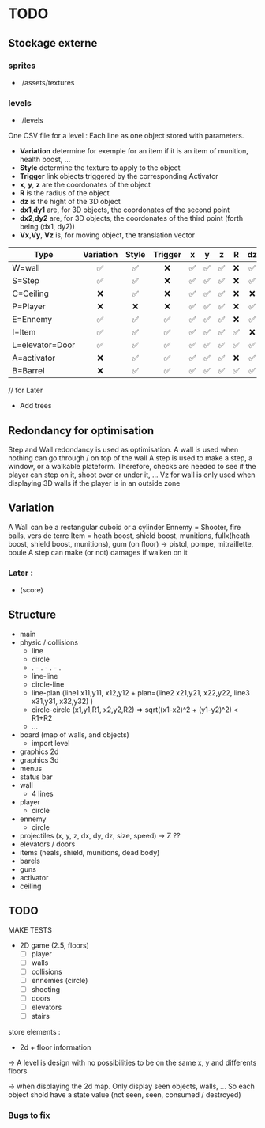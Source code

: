 # TODO

## Stockage externe

### sprites
  - ./assets/textures

### levels
  - ./levels

One CSV file for a level :
Each line as one object stored with parameters.

- **Variation** determine for exemple for an item if it is an item of munition, health boost, ...
- **Style** determine the texture to apply to the object
- **Trigger** link objects triggered by the corresponding Activator
- **x**, **y**, **z** are the coordonates of the object
- **R** is the radius of the object
- **dz** is the hight of the 3D object
- **dx1**,**dy1** are, for 3D objects, the coordonates of the second point
- **dx2**,**dy2** are, for 3D objects, the coordonates of the third point (forth being (dx1, dy2))
- **Vx**,**Vy**, **Vz** is, for moving object, the translation vector


|Type|Variation|Style|Trigger|x|y|z|R|dz|dx1|dy1|dx2|dy2|Vx|Vy|Vz|
|---|:---:|:---:|:---:|:---:|:---:|:---:|:---:|:---:|:---:|:---:|:---:|:---:|:---:|:---:|:---:|
|W=wall|✅|✅|❌|✅|✅|✅|❌|✅|✅|✅|✅|✅|❌|❌|❌|
|S=Step|✅|✅|❌|✅|✅|✅|❌|✅|✅|✅|✅|✅|❌|❌|❌|
|C=Ceiling|❌|✅|❌|✅|✅|✅|❌|❌|✅|✅|✅|✅|❌|❌|❌|
|P=Player|❌|❌|❌|✅|✅|✅|❌|✅|❌|❌|❌|❌|❌|❌|❌|
|E=Ennemy|✅|✅|✅|✅|✅|✅|❌|✅|❌|❌|❌|❌|❌|❌|❌|
|I=Item|✅|✅|✅|✅|✅|✅|✅|❌|❌|❌|❌|❌|❌|❌|❌|
|L=elevator=Door|✅|✅|✅|✅|✅|✅|✅|✅|✅|✅|✅|✅|✅|✅|✅
|A=activator|❌|✅|✅|✅|✅|✅|❌|✅|✅|✅|❌|❌|❌|❌|❌|
|B=Barrel|❌|✅|✅|✅|✅|✅|✅|✅|❌|❌|❌|❌|❌|❌|❌|

// for Later
- Add trees

## Redondancy for optimisation
Step and Wall redondancy is used as optimisation.
A wall is used when nothing can go through / on top of the wall
A step is used to make a step, a window, or a walkable plateform. Therefore, checks are needed to see if the player can step on it, shoot over or under it, ...
Vz for wall is only used when displaying 3D walls if the player is in an outside zone

## Variation
A Wall can be a rectangular cuboid or a cylinder
Ennemy = Shooter, fire balls, vers de terre
Item = heath boost, shield boost, munitions, 
 fullx(heath boost, shield boost, munitions),
 gum (on floor) -> pistol, pompe, mitraillette, boule
A step can make (or not) damages if walken on it

### Later :
- (score)

## Structure

- main
- physic / collisions
  - line
  - circle
  - . - . - . - .
  - line-line
  - circle-line
  - line-plan (line1 x11,y11, x12,y12 + plan=(line2 x21,y21, x22,y22, line3 x31,y31, x32,y32) )
  - circle-circle (x1,y1,R1, x2,y2,R2) => sqrt((x1-x2)^2 + (y1-y2)^2) < R1+R2
  - ...
- board (map of walls, and objects)
  - import level
- graphics 2d
- graphics 3d
- menus
- status bar
- wall
  - 4 lines
- player
  - circle
- ennemy
  - circle
- projectiles (x, y, z, dx, dy, dz, size, speed) -> Z ?? 
- elevators / doors
- items (heals, shield, munitions, dead body)
- barels
- guns
- activator
- ceiling

## TODO

MAKE TESTS

- 2D game (2.5, floors)
  - [ ] player
  - [ ] walls
  - [ ] collisions
  - [ ] ennemies (circle)
  - [ ] shooting
  - [ ] doors
  - [ ] elevators
  - [ ] stairs

store elements :
- 2d + floor information

-> A level is design with no possibilities to be on the same x, y and differents floors

-> when displaying the 2d map. Only display seen objects, walls, ... So each object shold have a state value (not seen, seen, consumed / destroyed)

### Bugs to fix

